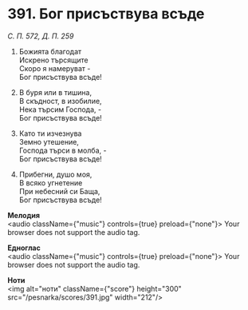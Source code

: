 # 391. Бог присъствува всъде

_С. П. 572, Д. П. 259_

1. Божията благодат  
Искрено търсящите  
Скоро я намеруват -  
Бог присъствува всъде!

2. В буря или в тишина,  
В скъдност, в изобилие,  
Нека търсим Господа, -  
Бог присъствува всъде!

3. Като ти изчезнува  
Земно утешение,  
Господа търси в молба, -  
Бог присъствува всъде!

4. Прибегни, душо моя,  
В всяко угнетение  
При небесний си Баща,  
Бог присъствува всъде!

**Мелодия**  
<audio className={"music"} controls={true} preload={"none"}>
    <source src="/pesnarka/mp3/391.mp3" type="audio/mpeg"/>
    Your browser does not support the audio tag.
</audio>

**Едноглас**  
<audio className={"music"} controls={true} preload={"none"}>
    <source src="/pesnarka/transp/391.mp3" type="audio/mpeg"/>
    Your browser does not support the audio tag.
</audio>

**Ноти**  
<img alt="ноти" className={"score"} height="300" src="/pesnarka/scores/391.jpg" width="212"/>
